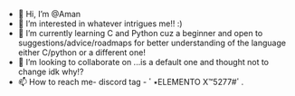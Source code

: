 - 👋 Hi, I’m @Aman
- 👀 I’m interested in whatever intrigues me!! :)
- 🌱 I’m currently learning C and Python cuz a beginner and open to suggestions/advice/roadmaps for better understanding of the language either C/python or a different one!
- 💞️ I’m looking to collaborate on ...is a default one and thought not to change idk why!?
- 📫 How to reach me- discord tag - ٭ ٴELEMENTO X™ٴ#5277  .

<!---
kumaraman9798aman/kumaraman9798aman is a ✨ special ✨ repository because its `README.md` (this file) appears on your GitHub profile.
You can click the Preview link to take a look at your changes.
--->
